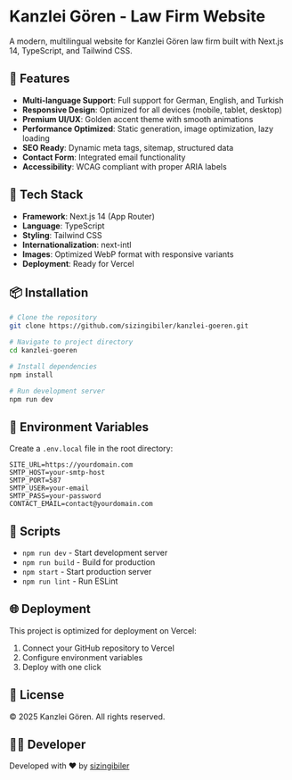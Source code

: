 # Kanzlei Gören - Law Firm Website

A modern, multilingual website for Kanzlei Gören law firm built with Next.js 14, TypeScript, and Tailwind CSS.

## 🌟 Features

- **Multi-language Support**: Full support for German, English, and Turkish
- **Responsive Design**: Optimized for all devices (mobile, tablet, desktop)
- **Premium UI/UX**: Golden accent theme with smooth animations
- **Performance Optimized**: Static generation, image optimization, lazy loading
- **SEO Ready**: Dynamic meta tags, sitemap, structured data
- **Contact Form**: Integrated email functionality
- **Accessibility**: WCAG compliant with proper ARIA labels

## 🚀 Tech Stack

- **Framework**: Next.js 14 (App Router)
- **Language**: TypeScript
- **Styling**: Tailwind CSS
- **Internationalization**: next-intl
- **Images**: Optimized WebP format with responsive variants
- **Deployment**: Ready for Vercel

## 📦 Installation

```bash
# Clone the repository
git clone https://github.com/sizingibiler/kanzlei-goeren.git

# Navigate to project directory
cd kanzlei-goeren

# Install dependencies
npm install

# Run development server
npm run dev
```

## 🔧 Environment Variables

Create a `.env.local` file in the root directory:

```env
SITE_URL=https://yourdomain.com
SMTP_HOST=your-smtp-host
SMTP_PORT=587
SMTP_USER=your-email
SMTP_PASS=your-password
CONTACT_EMAIL=contact@yourdomain.com
```

## 📝 Scripts

- `npm run dev` - Start development server
- `npm run build` - Build for production
- `npm start` - Start production server
- `npm run lint` - Run ESLint

## 🌐 Deployment

This project is optimized for deployment on Vercel:

1. Connect your GitHub repository to Vercel
2. Configure environment variables
3. Deploy with one click

## 📄 License

© 2025 Kanzlei Gören. All rights reserved.

## 👨‍💻 Developer

Developed with ❤️ by [sizingibiler](https://github.com/sizingibiler)
